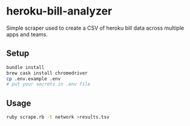 # heroku-bill-analyzer

Simple scraper used to create a CSV of heroku bill data across multiple apps and teams.

## Setup
```bash
bundle install
brew cask install chromedriver
cp .env.example .env
# put your secrets in .env file
```

## Usage
```bash
ruby scrape.rb -t network >results.tsv
```
